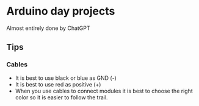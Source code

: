 # Arduino day projects

Almost entirely done by ChatGPT


## Tips

### Cables

- It is best to use black or blue as GND (-)
- It is best to use red as positive (+)
- When you use cables to connect modules it is best to choose the right color so it is easier to follow the trail.